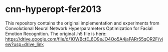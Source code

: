 # cnn-hyperopt-fer2013
This repository contains the original implementation and experiments from Convolutional Neural Network Hyperparameters Optimization for Facial Emotion Recognition. The original .h5 file is here: https://drive.google.com/file/d/1OWBctE_6O9eJO4Oo5A4jaFARr55qOR2F/view?usp=drive_link
